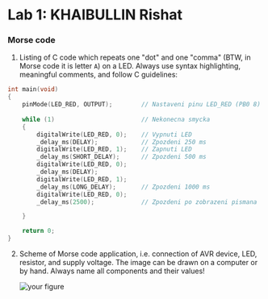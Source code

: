 
# Lab 1: KHAIBULLIN Rishat

### Morse code

1. Listing of C code which repeats one "dot" and one "comma" (BTW, in Morse code it is letter `A`) on a LED. Always use syntax highlighting, meaningful comments, and follow C guidelines:

```c
int main(void)
{
    pinMode(LED_RED, OUTPUT);        // Nastaveni pinu LED_RED (PB0 8) na vystup
    
    while (1)                        // Nekonecna smycka
    {
        digitalWrite(LED_RED, 0);    // Vypnuti LED 
        _delay_ms(DELAY);            // Zpozdeni 250 ms
        digitalWrite(LED_RED, 1);    // Zapnuti LED
        _delay_ms(SHORT_DELAY);      // Zpozdeni 500 ms
        digitalWrite(LED_RED, 0);
        _delay_ms(DELAY);
        digitalWrite(LED_RED, 1);
        _delay_ms(LONG_DELAY);       // Zpozdeni 1000 ms
        digitalWrite(LED_RED, 0);
        _delay_ms(2500);             // Zpozdeni po zobrazeni pismana 'A'

    }

    return 0;
}
```

2. Scheme of Morse code application, i.e. connection of AVR device, LED, resistor, and supply voltage. The image can be drawn on a computer or by hand. Always name all components and their values!

   ![your figure]()

